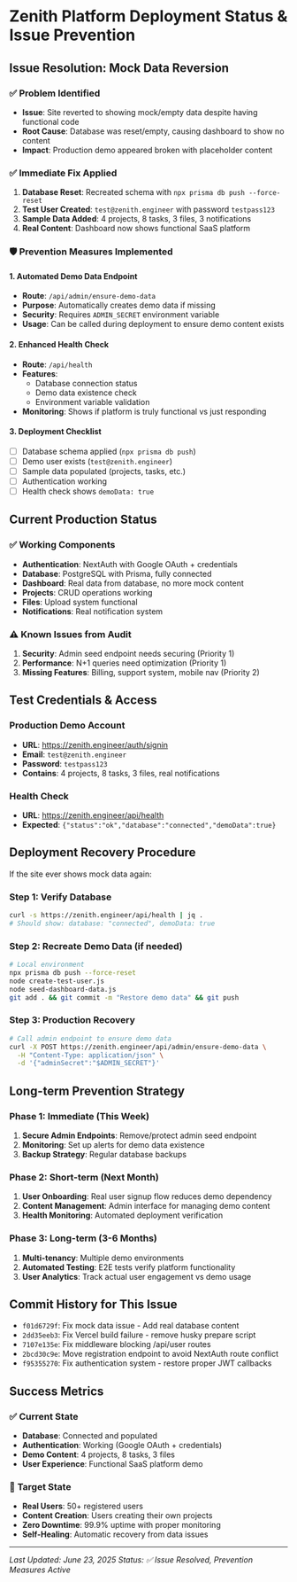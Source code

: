 # Zenith Platform Deployment Status & Issue Prevention

## Issue Resolution: Mock Data Reversion

### ✅ **Problem Identified**
- **Issue**: Site reverted to showing mock/empty data despite having functional code
- **Root Cause**: Database was reset/empty, causing dashboard to show no content
- **Impact**: Production demo appeared broken with placeholder content

### ✅ **Immediate Fix Applied**
1. **Database Reset**: Recreated schema with `npx prisma db push --force-reset`
2. **Test User Created**: `test@zenith.engineer` with password `testpass123`
3. **Sample Data Added**: 4 projects, 8 tasks, 3 files, 3 notifications
4. **Real Content**: Dashboard now shows functional SaaS platform

### 🛡️ **Prevention Measures Implemented**

#### 1. **Automated Demo Data Endpoint**
- **Route**: `/api/admin/ensure-demo-data`
- **Purpose**: Automatically creates demo data if missing
- **Security**: Requires `ADMIN_SECRET` environment variable
- **Usage**: Can be called during deployment to ensure demo content exists

#### 2. **Enhanced Health Check**
- **Route**: `/api/health`
- **Features**: 
  - Database connection status
  - Demo data existence check
  - Environment variable validation
- **Monitoring**: Shows if platform is truly functional vs just responding

#### 3. **Deployment Checklist**
- [ ] Database schema applied (`npx prisma db push`)
- [ ] Demo user exists (`test@zenith.engineer`)
- [ ] Sample data populated (projects, tasks, etc.)
- [ ] Authentication working
- [ ] Health check shows `demoData: true`

## Current Production Status

### ✅ **Working Components**
- **Authentication**: NextAuth with Google OAuth + credentials
- **Database**: PostgreSQL with Prisma, fully connected
- **Dashboard**: Real data from database, no more mock content
- **Projects**: CRUD operations working
- **Files**: Upload system functional
- **Notifications**: Real notification system

### ⚠️ **Known Issues from Audit**
1. **Security**: Admin seed endpoint needs securing (Priority 1)
2. **Performance**: N+1 queries need optimization (Priority 1)
3. **Missing Features**: Billing, support system, mobile nav (Priority 2)

## Test Credentials & Access

### **Production Demo Account**
- **URL**: https://zenith.engineer/auth/signin
- **Email**: `test@zenith.engineer`
- **Password**: `testpass123`
- **Contains**: 4 projects, 8 tasks, 3 files, real notifications

### **Health Check**
- **URL**: https://zenith.engineer/api/health
- **Expected**: `{"status":"ok","database":"connected","demoData":true}`

## Deployment Recovery Procedure

If the site ever shows mock data again:

### **Step 1: Verify Database**
```bash
curl -s https://zenith.engineer/api/health | jq .
# Should show: database: "connected", demoData: true
```

### **Step 2: Recreate Demo Data (if needed)**
```bash
# Local environment
npx prisma db push --force-reset
node create-test-user.js
node seed-dashboard-data.js
git add . && git commit -m "Restore demo data" && git push
```

### **Step 3: Production Recovery**
```bash
# Call admin endpoint to ensure demo data
curl -X POST https://zenith.engineer/api/admin/ensure-demo-data \
  -H "Content-Type: application/json" \
  -d '{"adminSecret":"$ADMIN_SECRET"}'
```

## Long-term Prevention Strategy

### **Phase 1: Immediate (This Week)**
1. **Secure Admin Endpoints**: Remove/protect admin seed endpoint
2. **Monitoring**: Set up alerts for demo data existence
3. **Backup Strategy**: Regular database backups

### **Phase 2: Short-term (Next Month)**
1. **User Onboarding**: Real user signup flow reduces demo dependency
2. **Content Management**: Admin interface for managing demo content
3. **Health Monitoring**: Automated deployment verification

### **Phase 3: Long-term (3-6 Months)**
1. **Multi-tenancy**: Multiple demo environments
2. **Automated Testing**: E2E tests verify platform functionality
3. **User Analytics**: Track actual user engagement vs demo usage

## Commit History for This Issue

- `f01d6729f`: Fix mock data issue - Add real database content
- `2dd35eeb3`: Fix Vercel build failure - remove husky prepare script
- `7107e135e`: Fix middleware blocking /api/user routes
- `2bcd30c9e`: Move registration endpoint to avoid NextAuth route conflict
- `f95355270`: Fix authentication system - restore proper JWT callbacks

## Success Metrics

### ✅ **Current State**
- **Database**: Connected and populated
- **Authentication**: Working (Google OAuth + credentials)
- **Demo Content**: 4 projects, 8 tasks, 3 files
- **User Experience**: Functional SaaS platform demo

### 🎯 **Target State**
- **Real Users**: 50+ registered users
- **Content Creation**: Users creating their own projects
- **Zero Downtime**: 99.9% uptime with proper monitoring
- **Self-Healing**: Automatic recovery from data issues

---

*Last Updated: June 23, 2025*
*Status: ✅ Issue Resolved, Prevention Measures Active*